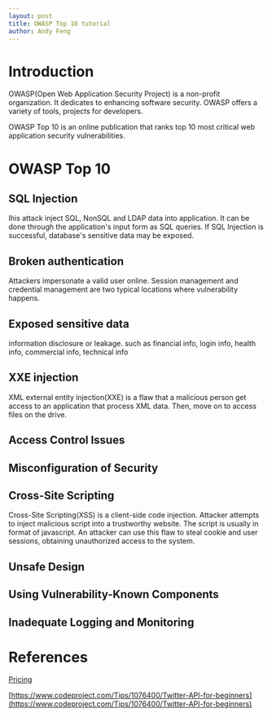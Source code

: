 ```yaml
---
layout: post
title: OWASP Top 10 tutorial
author: Andy Feng
---
```


# Introduction
OWASP(Open Web Application Security Project) is a non-profit organization. It dedicates to enhancing software security. OWASP offers a variety of tools, projects for developers.

OWASP Top 10 is an online publication that ranks top 10 most critical web application security vulnerabilities. 

# OWASP Top 10
## SQL Injection
Ihis attack inject SQL, NonSQL and LDAP data into application. It can be done through the application's input form as SQL queries. If SQL Injection is successful, database's sensitive data may be exposed.

## Broken authentication
Attackers impersonate a valid user online. Session management and credential management are two typical locations where vulnerability happens. 

## Exposed sensitive data
information disclosure or leakage. such as financial info, login info, health info, commercial info, technical info

## XXE injection
XML external entity injection(XXE) is a flaw that a malicious person get access to an application that process XML data. Then, move on to access files on the drive.

## Access Control Issues

## Misconfiguration of Security

## Cross-Site Scripting
Cross-Site Scripting(XSS) is a client-side code injection. Attacker attempts to inject malicious script into a trustworthy website. The script is usually in format of javascript. An attacker can use this flaw to steal cookie and user sessions, obtaining unauthorized access to the system. 

## Unsafe Design

## Using Vulnerability-Known Components

## Inadequate Logging and Monitoring

# References
[Pricing](https://developer.twitter.com/en/pricing.html)

[https://www.codeproject.com/Tips/1076400/Twitter-API-for-beginners](https://www.codeproject.com/Tips/1076400/Twitter-API-for-beginners)
